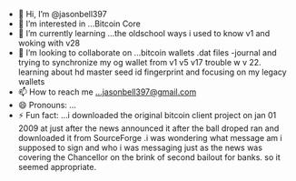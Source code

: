 - 👋 Hi, I’m @jasonbell397
- 👀 I’m interested in ...Bitcoin Core
- 🌱 I’m currently learning ...the oldschool ways i used to know v1 and woking with v28
- 💞️ I’m looking to collaborate on ...bitcoin wallets .dat files -journal and trying to synchronize my og wallet from v1 v5 v17 trouble w v 22. learning about hd master seed id fingerprint and focusing on my legacy wallets 
- 📫 How to reach me ...jasonbell397@gmail.com
- 😄 Pronouns: ...
- ⚡ Fun fact: ...i downloaded the original bitcoin client project on jan 01 2009 at just after the news announced it after the ball droped ran and downloaded it from SourceForge .i was wondering what message am i supposed to sign and who i was messaging just as the news was covering the Chancellor on the brink of second bailout for banks. so it seemed appropriate.

<!---
jasonbell397/jasonbell397 is a ✨ special ✨ repository because its `README.md` (this file) appears on your GitHub profile.
You can click the Preview link to take a look at your changes.
--->
